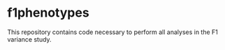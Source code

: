 # f1phenotypes

This repository contains code necessary to perform all analyses in the F1 variance study.
